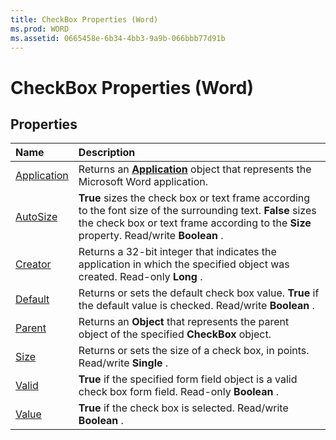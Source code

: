 ```yaml
---
title: CheckBox Properties (Word)
ms.prod: WORD
ms.assetid: 0665458e-6b34-4bb3-9a9b-066bbb77d91b
---
```



# CheckBox Properties (Word)

## Properties



|**Name**|**Description**|
|:-----|:-----|
|[Application](checkbox-application-property-word.md)|Returns an  **[Application](application-object-word.md)** object that represents the Microsoft Word application.|
|[AutoSize](checkbox-autosize-property-word.md)| **True** sizes the check box or text frame according to the font size of the surrounding text. **False** sizes the check box or text frame according to the **Size** property. Read/write **Boolean** .|
|[Creator](checkbox-creator-property-word.md)|Returns a 32-bit integer that indicates the application in which the specified object was created. Read-only  **Long** .|
|[Default](checkbox-default-property-word.md)|Returns or sets the default check box value.  **True** if the default value is checked. Read/write **Boolean** .|
|[Parent](checkbox-parent-property-word.md)|Returns an  **Object** that represents the parent object of the specified **CheckBox** object.|
|[Size](checkbox-size-property-word.md)|Returns or sets the size of a check box, in points. Read/write  **Single** .|
|[Valid](checkbox-valid-property-word.md)| **True** if the specified form field object is a valid check box form field. Read-only **Boolean** .|
|[Value](checkbox-value-property-word.md)| **True** if the check box is selected. Read/write **Boolean** .|

